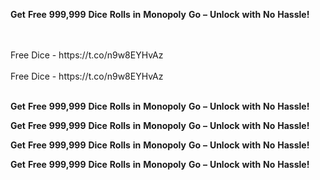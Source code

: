 <strong>Get</strong> <strong>Free</strong> <strong>999,999</strong> <strong>Dice</strong> <strong>Rolls</strong> <strong>in</strong> <strong>Monopoly</strong> <strong>Go</strong> <strong>–</strong> <strong>Unlock</strong> <strong>with</strong> <strong>No</strong> <strong>Hassle!</strong>

<br>
<br>Free Dice - https://t.co/n9w8EYHvAz
<br>
<br>Free Dice - https://t.co/n9w8EYHvAz
<br>
<br>

<strong>Get</strong> <strong>Free</strong> <strong>999,999</strong> <strong>Dice</strong> <strong>Rolls</strong> <strong>in</strong> <strong>Monopoly</strong> <strong>Go</strong> <strong>–</strong> <strong>Unlock</strong> <strong>with</strong> <strong>No</strong> <strong>Hassle!</strong>

<strong>Get</strong> <strong>Free</strong> <strong>999,999</strong> <strong>Dice</strong> <strong>Rolls</strong> <strong>in</strong> <strong>Monopoly</strong> <strong>Go</strong> <strong>–</strong> <strong>Unlock</strong> <strong>with</strong> <strong>No</strong> <strong>Hassle!</strong>

<strong>Get</strong> <strong>Free</strong> <strong>999,999</strong> <strong>Dice</strong> <strong>Rolls</strong> <strong>in</strong> <strong>Monopoly</strong> <strong>Go</strong> <strong>–</strong> <strong>Unlock</strong> <strong>with</strong> <strong>No</strong> <strong>Hassle!</strong>

<strong>Get</strong> <strong>Free</strong> <strong>999,999</strong> <strong>Dice</strong> <strong>Rolls</strong> <strong>in</strong> <strong>Monopoly</strong> <strong>Go</strong> <strong>–</strong> <strong>Unlock</strong> <strong>with</strong> <strong>No</strong> <strong>Hassle!</strong>
